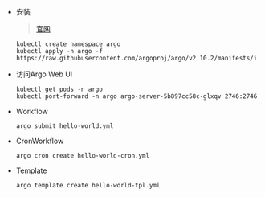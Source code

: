 - 安装

    > [官网](https://github.com/argoproj/argo)

    ```
    kubectl create namespace argo
    kubectl apply -n argo -f https://raw.githubusercontent.com/argoproj/argo/v2.10.2/manifests/install.yaml
    ```

- 访问Argo Web UI

    ```
    kubectl get pods -n argo
    kubectl port-forward -n argo argo-server-5b897cc58c-glxqv 2746:2746
    ```

- Workflow

    ```
    argo submit hello-world.yml
    ```

- CronWorkflow

    ```
    argo cron create hello-world-cron.yml 
    ```

- Template

    ```
    argo template create hello-world-tpl.yml
    ```
